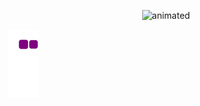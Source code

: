 <p align="center">
  <img src="https://gifimage.net/wp-content/uploads/2018/04/katarina-gif-6.gif" alt="animated" />
</p>

![Snake Gif](https://github.com/RodrigoGameProgrammer/RodrigoGameProgrammer/blob/output/github-contribution-grid-snake.gif)
